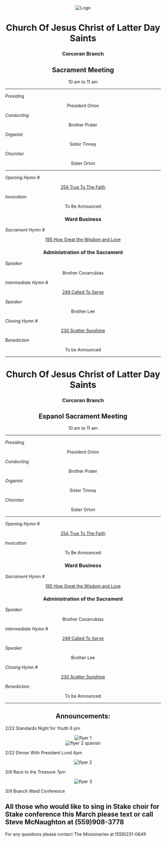<div align="center">
  <img src="https://www.churchofjesuschrist.org/imgs/177eca04c81f11edbdddeeeeac1ef6de8b4143a1/full/%21640%2C/0/default" alt="Logo">
</div>

<div align="center">
  <h1>Church Of Jesus Christ of Latter Day Saints</h1>  
  <h3>Corcoran Branch</h3>  
  <h2>Sacrament Meeting</h2>  
  10 am to 11 am
</div>

---

*Presiding*  
<div align="center">President Orton</div>

*Conducting*  
<div align="center">Brother Prater</div>

*Organist*  
<div align="center">Sister Tinney</div>

*Chorister*  
<div align="center">Sister Orton</div>

---

*Opening Hymn #*  
<div align="center">
  <a href="https://www.churchofjesuschrist.org/study/manual/hymns/true-to-the-faith?lang=eng">254 True To The Faith</a>
</div>

*Invocation*  
<div align="center">To Be Announced</div>

<div align="center">
  <h3>Ward Business</h3>
</div>

*Sacrament Hymn #*  
<div align="center">
  <a href="https://www.churchofjesuschrist.org/study/manual/hymns/how-great-the-wisdom-and-love?lang=eng">195 How Great the Wisdom and Love</a>
</div>

<div align="center">
  <h3>Administration of the Sacrament</h3>
</div>

*Speaker*  
<div align="center"> Brother Covarrubias
</div>

*intermediate Hymn #*  

<div align="center">
  <a href="https://www.churchofjesuschrist.org/study/manual/hymns/called-to-serve?lang=eng">249 Called To Serve </a>
</div>

*Speaker*  
<div align="center"> Brother Lee
</div>

*Closing Hymn #*  

<div align="center">
  <a href="https://www.churchofjesuschrist.org/study/manual/hymns/scatter-sunshine?lang=eng">230 Scatter Sunshine </a>
</div>


*Benediction*  
<div align="center">To be Announced</div>

---
<div align="center">
  <h1>Church Of Jesus Christ of Latter Day Saints</h1>  
  <h3>Corcoran Branch</h3>  
  <h2>Espanol Sacrament Meeting</h2>  
  10 am to 11 am
</div>

---

*Presiding*  
<div align="center">President Orton</div>

*Conducting*  
<div align="center">Brother Prater</div>

*Organist*  
<div align="center">Sister Tinney</div>

*Chorister*  
<div align="center">Sister Orton</div>

---

*Opening Hymn #*  
<div align="center">
  <a href="https://www.churchofjesuschrist.org/study/manual/hymns/true-to-the-faith?lang=eng">254 True To The Faith</a>
</div>

*Invocation*  
<div align="center">To Be Announced</div>

<div align="center">
  <h3>Ward Business</h3>
</div>

*Sacrament Hymn #*  
<div align="center">
  <a href="https://www.churchofjesuschrist.org/study/manual/hymns/how-great-the-wisdom-and-love?lang=eng">195 How Great the Wisdom and Love</a>
</div>

<div align="center">
  <h3>Administration of the Sacrament</h3>
</div>

*Speaker*  
<div align="center"> Brother Covarrubias
</div>

*intermediate Hymn #*  

<div align="center">
  <a href="https://www.churchofjesuschrist.org/study/manual/hymns/called-to-serve?lang=eng">249 Called To Serve </a>
</div>

*Speaker*  
<div align="center"> Brother Lee
</div>

*Closing Hymn #*  

<div align="center">
  <a href="https://www.churchofjesuschrist.org/study/manual/hymns/scatter-sunshine?lang=eng">230 Scatter Sunshine </a>
</div>


*Benediction*  
<div align="center">To be Announced</div>

---

<div align="center">
  <h2>Announcements:</h2>
</div>


2/22 Standards Night for Youth 6 pm
<div align="center">
  <img src="https://github.com/AOrto/AOrto.github.io/blob/main/IMG_8488.JPEG?raw=true" alt="flyer 1">
</div>

<div align="center">
  <img src="https://github.com/AOrto/AOrto.github.io/blob/main/IMG_9815.JPEG?raw=true" alt="flyer 2 spanish">
</div>

2/22 Dinner With President Lund 4pm
<div align="center">
  <img src="https://github.com/AOrto/AOrto.github.io/blob/main/IMG_2459.JPEG?raw=true" alt="flyer 2 ">
</div>

3/6 Race to the Treasure 7pm
<div align="center">
  <img src="https://github.com/AOrto/AOrto.github.io/blob/main/IMG_1719.jpeg?raw=true" alt="flyer 3">
</div>

3/9 Branch Ward Conference

All those who would like to sing in Stake choir for Stake conference this March please text or call Steve McNaughton at (559)908-3778
---

For any questions please contact The Missionaries at (559)231-0649
